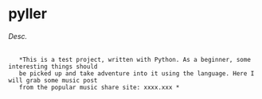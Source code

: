 # pyller

###### Desc.
       *This is a test project, written with Python. As a beginner, some interesting things should
       be picked up and take adventure into it using the language. Here I will grab some music post
       from the popular music share site: xxxx.xxx *

